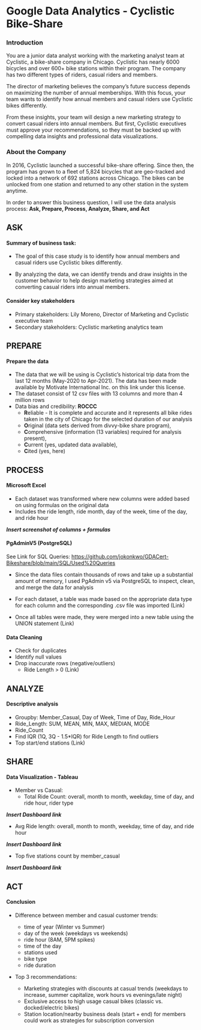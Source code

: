 # Google Data Analytics - Cyclistic Bike-Share

### Introduction

You are a junior data analyst working with the marketing analyst team at Cyclistic, a bike-share company in Chicago. Cyclistic has nearly 6000 bicycles and over 600+ bike stations within their program. The company has two different types of riders, casual riders and members.

The director of marketing believes the company’s future success depends on maximizing the number of annual memberships. With this focus, your team wants to identify how annual members and casual riders use Cyclistic bikes differently. 

From these insights, your team will design a new marketing strategy to convert casual riders into annual members. But first, Cyclistic executives must approve your recommendations, so they must be backed up with compelling data insights and professional data visualizations.

### About the Company

In 2016, Cyclistic launched a successful bike-share offering. Since then, the program has grown to a fleet of 5,824 bicycles that are geo-tracked and locked into a network of 692 stations across Chicago. The bikes can be unlocked from one station and returned to any other station in the system anytime.

In order to answer this business question, I will use the data analysis process: 
**Ask, Prepare, Process, Analyze, Share, and Act**

## ASK

#### Summary of business task:

* The goal of this case study is to identify how annual members and casual riders use Cyclistic bikes differently.

* By analyzing the data, we can identify trends and draw insights in the customer behavior to help design marketing strategies aimed at converting casual riders into annual members.

#### Consider key stakeholders

* Primary stakeholders: Lily Moreno, Director of Marketing and Cyclistic executive team
* Secondary stakeholders: Cyclistic marketing analytics team

## PREPARE

#### Prepare the data

* The data that we will be using is Cyclistic’s historical trip data from the last 12 months (May-2020 to Apr-2021). The data has been made available by Motivate International Inc. on this link under this license.
* The dataset consist of 12 csv files with 13 columns and more than 4 million rows
* Data bias and credibility: **ROCCC** 
  * **R**eliable - It is complete and accurate and it represents all bike rides taken in the city of Chicago for the selected duration of our analysis
  * **O**riginal (data sets derived from divvy-bike share program), 
  * **C**omprehensive (information (13 variables) required for analysis present), 
  * **C**urrent (yes, updated data available), 
  * **C**ited (yes, here)

## PROCESS

#### Microsoft Excel
 
* Each dataset was transformed where new columns were added based on using formulas on the original data 
* Includes the ride length, ride month, day of the week, time of the day, and ride hour

***Insert screenshot of columns + formulas***

#### PgAdminV5 (PostgreSQL)
See Link for SQL Queries: https://github.com/jokonkwo/GDACert-Bikeshare/blob/main/SQL/Used%20Queries

* Since the data files contain thousands of rows and take up a substantial amount of memory, I used PgAdmin v5 via PostgreSQL to inspect, clean, and merge the data for analysis
* For each dataset, a table was made based on the appropriate data type for each column and the corresponding .csv file was imported (Link)

* Once all tables were made, they were merged into a new table using the UNION statement (Link)

#### Data Cleaning

* Check for duplicates
* Identify null values 
* Drop inaccurate rows (negative/outliers)
  * Ride Length > 0
(Link)

## ANALYZE

#### Descriptive analysis

* Groupby: Member_Casual, Day of Week, Time of Day, Ride_Hour
* Ride_Length: SUM, MEAN, MIN, MAX, MEDIAN, MODE
* Ride_Count
* Find IQR (1Q, 3Q - 1.5*IQR) for Ride Length to find outliers
* Top start/end stations
(Link)
## SHARE

#### Data Visualization - Tableau

* Member vs Casual:
  * Total Ride Count: overall, month to month, weekday, time of day, and ride hour, rider type

***Insert Dashboard link***
  * Avg Ride length: overall, month to month, weekday, time of day, and ride hour

***Insert Dashboard link***
  * Top five stations count by member_casual

***Insert Dashboard link***
## ACT

#### Conclusion

* Difference between member and casual customer trends:
  * time of year (Winter vs Summer)
  * day of the week (weekdays vs weekends)
  * ride hour (8AM, 5PM spikes)
  * time of the day
  * stations used
  * bike type
  * ride duration
 
* Top 3 recommendations:
  * Marketing strategies with discounts at casual trends (weekdays to increase, summer capitalize, work hours vs evenings/late night)
  * Exclusive access to high usage casual bikes (classic vs. docked/electric bikes)
  * Station location/nearby business deals (start + end) for members could work as strategies for subscription conversion
